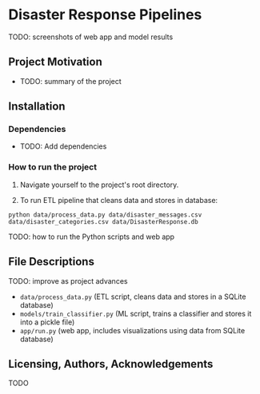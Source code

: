 # Disaster Response Pipelines

TODO: screenshots of web app and model results

## Project Motivation

- TODO: summary of the project

## Installation

### Dependencies

- TODO: Add dependencies

### How to run the project

1. Navigate yourself to the project's root directory.

2. To run ETL pipeline that cleans data and stores in database:

```
python data/process_data.py data/disaster_messages.csv data/disaster_categories.csv data/DisasterResponse.db
```

TODO: how to run the Python scripts and web app

## File Descriptions

TODO: improve as project advances

- `data/process_data.py` (ETL script, cleans data and stores in a SQLite database)
- `models/train_classifier.py` (ML script, trains a classifier and stores it into a pickle file)
- `app/run.py` (web app, includes visualizations using data from SQLite database)

## Licensing, Authors, Acknowledgements

TODO
